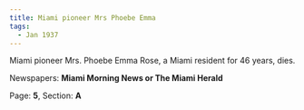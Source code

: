 ```yaml
---  
title: Miami pioneer Mrs Phoebe Emma  
tags:  
  - Jan 1937  
---  
```

  
Miami pioneer Mrs. Phoebe Emma Rose, a Miami resident for 46 years, dies.  
  
Newspapers: **Miami Morning News or The Miami Herald**  
  
Page: **5**, Section: **A** 
